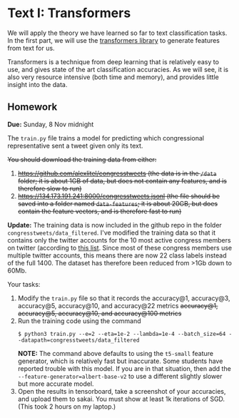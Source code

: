 # Text I: Transformers

We will apply the theory we have learned so far to text classification tasks.
In the first part, we will use the [transformers library](https://huggingface.co/transformers/) to generate features from text for us.

Transformers is a technique from deep learning that is relatively easy to use, and gives state of the art classification accuracies.
As we will see, it is also very resource intensive (both time and memory),
and provides little insight into the data.

## Homework

**Due:** Sunday, 8 Nov midnight

The `train.py` file trains a model for predicting which congressional representative sent a tweet given only its text.

~~You should download the training data from either:~~
1. ~~https://github.com/alexlitel/congresstweets (the data is in the `/data` folder; it is about 1GB of data, but does not contain any features, and is therefore slow to run)~~
1. ~~https://134.173.191.241:8000/congresstweets.jsonl (the file should be saved into a folder named `data-features`; it is about 20GB, but does contain the feature vectors, and is therefore fast to run)~~

**Update:**
The training data is now included in the github repo in the folder `congresstweets/data_filtered`.
I've modified the training data so that it contains only the twitter accounts for the 10 most active congress members on twitter
(according to [this list](https://www.washingtonpost.com/graphics/2019/lifestyle/magazine/amp-stories/twitter/).
Since most of these congress members use multiple twitter accounts,
this means there are now 22 class labels instead of the full 1400.
The dataset has therefore been reduced from >1Gb down to 60Mb.

Your tasks:

1. Modify the `train.py` file so that it records the accuracy@1, accuracy@3, accuracy@5, accuracy@10, and accuracy@22 metrics ~~accuracy@1, accuracy@5, accuracy@10, and accuracy@100 metrics~~
1. Run the training code using the command
   ```
   $ python3 train.py --e=2 --eta=1e-2 --lambda=1e-4 --batch_size=64 --datapath=congresstweets/data_filtered
   ```
   **NOTE:**
   The command above defaults to using the `t5-small` feature generator,
   which is relatively fast but inaccurate.
   Some students have reported trouble with this model.
   If you are in that situation, then add the `--feature-generator=albert-base-v2` to use a different slightly slower but more accurate model.
1. Open the results in tensorboard, take a screenshot of your accuracies, and upload them to sakai.
   You must show at least 1k iterations of SGD.
   (This took 2 hours on my laptop.)

